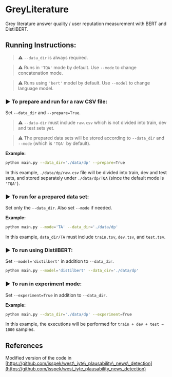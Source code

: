 # GreyLiterature

Grey literature answer quality / user reputation measurement with BERT and DistilBERT.

## Running Instructions:

> :warning: ``--data_dir`` is always required.

<!--If ``--prepare=True`` then ``--raw_path`` is also required.-->

> :warning: Runs in ``'TQA'`` mode by default. Use ``--mode`` to change concatenation mode.

> :warning: Runs using ``'bert'`` model by default. Use ``--model`` to change language model.

### :arrow_forward: To prepare and run for a raw CSV file:

<!--Set ``--prepare=True`` and ``--raw_path`` in addition to ``--data_dir`` and ``num_labels``. Also set ``--mode`` if needed.-->

Set ``--data_dir`` and ``--prepare=True``.

> :warning: ``--data-dir`` must include ``raw.csv`` which is not divided into train, dev and test sets yet.

> :warning: The prepared data sets will be stored according to ``--data_dir`` and ``--mode`` (which is ``'TQA'`` by default).

**Example:**

```bash
python main.py --data_dir='./data/dp' --prepare=True
```

In this example, ``./data/dp/raw.csv`` file will be divided into train, dev and test sets, and stored separately under ``./data/dp/TQA`` (since the default mode is ``'TQA'``).

### :arrow_forward: To run for a prepared data set:

Set only the ``--data_dir``. Also set ``--mode`` if needed.

**Example:**

```bash
python main.py --mode='TA' --data_dir='./data/dp'
```

In this example, ``data_dir/TA`` must include ``train.tsv``, ``dev.tsv``, and ``test.tsv``.

### :arrow_forward: To run using DistilBERT:

Set ``--model='distilbert'`` in addition to ``--data_dir``.

```bash
python main.py --model='distilbert' --data_dir='./data/dp'
```

### :arrow_forward: To run in experiment mode:

Set ``--experiment=True`` in addition to ``--data_dir``.

**Example:**
 
```bash
python main.py --data_dir='./data/dp' --experiment=True
```

In this example, the executions will be performed for ``train + dev + test = 1000`` samples.

## References

Modified version of the code in [https://github.com/isspek/west\_iyte\_plausability\_news\_detection](https://github.com/isspek/west_iyte_plausability_news_detection)